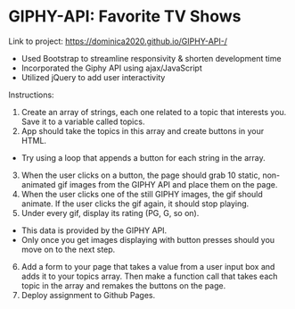 # GIPHY-API: Favorite TV Shows

Link to project: https://dominica2020.github.io/GIPHY-API-/

- Used Bootstrap to streamline responsivity & shorten development time
- Incorporated the Giphy API using ajax/JavaScript
- Utilized jQuery to add user interactivity 

Instructions:

1. Create an array of strings, each one related to a topic that interests you. Save it to a variable called topics.
2. App should take the topics in this array and create buttons in your HTML.
  - Try using a loop that appends a button for each string in the array.
3. When the user clicks on a button, the page should grab 10 static, non-animated gif images from the GIPHY API and place them on the page.
4. When the user clicks one of the still GIPHY images, the gif should animate. If the user clicks the gif again, it should stop playing.
5. Under every gif, display its rating (PG, G, so on).
  - This data is provided by the GIPHY API.
  - Only once you get images displaying with button presses should you move on to the next step.
6. Add a form to your page that takes a value from a user input box and adds it to your topics array. Then make a function call that takes each topic in the array and remakes the buttons on the page.
7. Deploy assignment to Github Pages.

